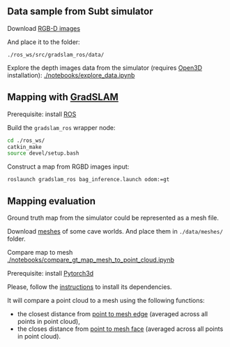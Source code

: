 ## Data sample from Subt simulator

Download [RGB-D images](https://drive.google.com/drive/folders/1GuZr6nvmH1_-31vtszih9-CQowisk0VD?usp=sharing)

And place it to the folder:
```
./ros_ws/src/gradslam_ros/data/
```

Explore the depth images data from the simulator (requires
[Open3D](https://github.com/isl-org/Open3D)
installation):
[./notebooks/explore_data.ipynb](https://github.com/RuslanAgishev/supervised_depth_correction/blob/master/notebooks/explore_data.ipynb)

## Mapping with [GradSLAM](https://github.com/gradslam/gradslam)

Prerequisite: install [ROS](https://www.ros.org/)

Build the `gradslam_ros` wrapper node:
```bash
cd ./ros_ws/
catkin_make
source devel/setup.bash
```

Construct a map from RGBD images input:
```
roslaunch gradslam_ros bag_inference.launch odom:=gt
```

## Mapping evaluation

Ground truth map from the simulator could be represented as a mesh file.

Download
[meshes](https://drive.google.com/drive/folders/1eB8sJmN4EknR7cjrke248aRFPaif8srg?usp=sharing)
of some cave worlds.
And place them in `./data/meshes/` folder.

Compare map to mesh [./notebooks/compare_gt_map_mesh_to_point_cloud.ipynb](https://github.com/RuslanAgishev/supervised_depth_correction/blob/main/notebooks/compare_gt_map_mesh_to_point_cloud.ipynb)

Prerequisite: install [Pytorch3d](https://github.com/facebookresearch/pytorch3d)

Please, follow the
[instructions](https://github.com/facebookresearch/pytorch3d/blob/master/INSTALL.md)
to install its dependencies.

It will compare a point cloud to a mesh using the following functions:
- the closest distance from
[point to mesh edge](https://pytorch3d.readthedocs.io/en/latest/modules/loss.html#pytorch3d.loss.point_mesh_edge_distance)
(averaged across all points in point cloud),
- the closes distance from
[point to mesh face](https://pytorch3d.readthedocs.io/en/latest/modules/loss.html#pytorch3d.loss.point_mesh_face_distance)
(averaged across all points in point cloud).
